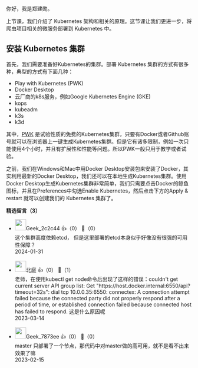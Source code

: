 你好，我是郑建勋。

上节课，我们介绍了 Kubernetes 架构和相关的原理。这节课让我们更进一步，将爬虫项目相关的微服务部署到 Kubernetes 中。

## 安装 Kubernetes 集群

首先，我们需要准备好Kubernetes的集群。部署 Kubernetes 集群的方式有很多种，典型的方式有下面几种：

- Play with Kubernetes (PWK)
- Docker Desktop
- 云厂商的k8s服务，例如Google Kubernetes Engine (GKE)
- kops
- kubeadm
- k3s
- k3d

其中，[PWK](https://labs.play-with-k8s.com/) 是试验性质的免费的Kubernetes集群，只要有Docker或者Github账号就可以在浏览器上一键生成Kubernetes集群。但是它有诸多限制，例如一次只能使用4个小时，并且有扩展性和性能等问题。所以PWK一般只用于教学或者试验。

之前，我们在Windows和Mac中用Docker Desktop安装包来安装了Docker，其实利用最新的Docker Desktop，我们还可以在本地生成Kubernetes集群。使用Docker Desktop生成Kubernetes集群非常简单，我们只需要点击Docker的鲸鱼图标，并且在Preferences中勾选Enable Kubernetes，然后点击下方的Apply &amp; restart 就可以创建我们的 Kubernetes 集群了。
<div><strong>精选留言（3）</strong></div><ul>
<li><img src="" width="30px"><span>Geek_2c2c44</span> 👍（0） 💬（0）<div>这个集群高度依赖etcd， 但是这里部署的etcd本身似乎好像没有很强的可用性保障？</div>2024-01-31</li><br/><li><img src="https://static001.geekbang.org/account/avatar/00/30/f0/39/b9097d7d.jpg" width="30px"><span>北庭</span> 👍（0） 💬（1）<div>老师，在使用kubectl get node命令后出现了这样的错误：couldn&#39;t get current server API group list: Get &quot;https:&#47;&#47;host.docker.internal:6550&#47;api?timeout=32s&quot;: dial tcp 10.0.0.35:6550: connectex: A connection attempt failed because the connected party did not properly respond after a period of time, or established connection failed because connected host has failed to respond.
这是什么原因呢</div>2023-03-14</li><br/><li><img src="" width="30px"><span>Geek_7873ee</span> 👍（0） 💬（0）<div>master 只部署了一个节点，那代码中对master做的高可用，就不是看不出来效果了嘛</div>2023-02-15</li><br/>
</ul>